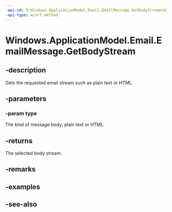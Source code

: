 ```yaml
---
-api-id: M:Windows.ApplicationModel.Email.EmailMessage.GetBodyStream(Windows.ApplicationModel.Email.EmailMessageBodyKind)
-api-type: winrt method
---
```


<!-- Method syntax
public Windows.Storage.Streams.IRandomAccessStreamReference GetBodyStream(Windows.ApplicationModel.Email.EmailMessageBodyKind type)
-->

# Windows.ApplicationModel.Email.EmailMessage.GetBodyStream

## -description
Gets the requested email stream such as plain text or HTML.

## -parameters
### -param type
The kind of message body; plain text or HTML.

## -returns
The selected body stream.

## -remarks

## -examples

## -see-also
